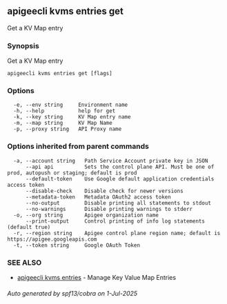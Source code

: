 ## apigeecli kvms entries get

Get a KV Map entry

### Synopsis

Get a KV Map entry

```
apigeecli kvms entries get [flags]
```

### Options

```
  -e, --env string     Environment name
  -h, --help           help for get
  -k, --key string     KV Map entry name
  -m, --map string     KV Map Name
  -p, --proxy string   API Proxy name
```

### Options inherited from parent commands

```
  -a, --account string   Path Service Account private key in JSON
      --api api          Sets the control plane API. Must be one of prod, autopush or staging; default is prod
      --default-token    Use Google default application credentials access token
      --disable-check    Disable check for newer versions
      --metadata-token   Metadata OAuth2 access token
      --no-output        Disable printing all statements to stdout
      --no-warnings      Disable printing warnings to stderr
  -o, --org string       Apigee organization name
      --print-output     Control printing of info log statements (default true)
  -r, --region string    Apigee control plane region name; default is https://apigee.googleapis.com
  -t, --token string     Google OAuth Token
```

### SEE ALSO

* [apigeecli kvms entries](apigeecli_kvms_entries.md)	 - Manage Key Value Map Entries

###### Auto generated by spf13/cobra on 1-Jul-2025
